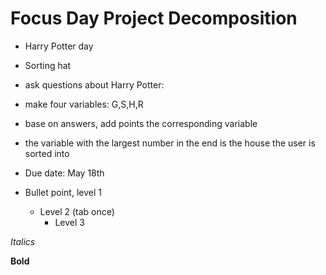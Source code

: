 # Focus Day Project Decomposition
* Harry Potter day
* Sorting hat 

* ask questions about Harry Potter:
* make four variables: G,S,H,R
* base on answers, add points the corresponding variable
* the variable with the largest number in the end is the house the user is sorted into

* Due date: May 18th

* Bullet point, level 1  
  * Level 2 (tab once)
    * Level 3

 
 *Italics*
 
 **Bold**
